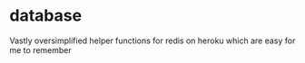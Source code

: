 # database
Vastly oversimplified helper functions for redis on heroku which are easy for me to remember
